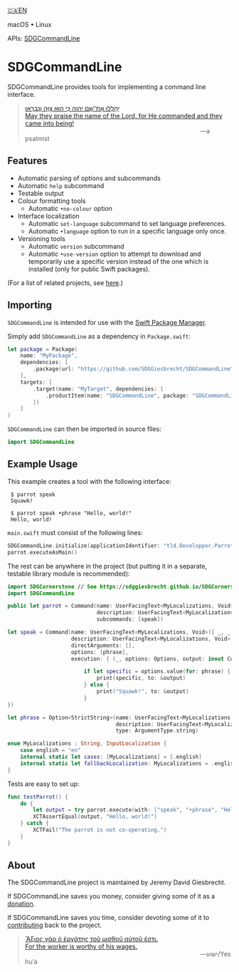 <!--
 README.md

 This source file is part of the SDGCommandLine open source project.
 https://sdggiesbrecht.github.io/SDGCommandLine/SDGCommandLine

 Copyright ©2017 Jeremy David Giesbrecht and the SDGCommandLine project contributors.

 Soli Deo gloria.

 Licensed under the Apache Licence, Version 2.0.
 See http://www.apache.org/licenses/LICENSE-2.0 for licence information.
 -->

[🇨🇦EN](Documentation/🇨🇦EN%20Read%20Me.md) <!--Skip in Jazzy-->

macOS • Linux

APIs: [SDGCommandLine](https://sdggiesbrecht.github.io/SDGCommandLine/SDGCommandLine/SDGCommandLine)

# SDGCommandLine

SDGCommandLine provides tools for implementing a command line interface.

> [יְהַלְלוּ אֶת־שֵׁם יהוה כִּי הוּא צִוָּה וְנִבְרָאוּ׃<br>May they praise the name of the Lord, for He commanded and they came into being!](https://www.biblegateway.com/passage/?search=Psalm+148&version=WLC;NIV)<br>&nbsp;&nbsp;&nbsp;&nbsp;&nbsp;&nbsp;&nbsp;&nbsp;&nbsp;&nbsp;&nbsp;&nbsp;&nbsp;&nbsp;&nbsp;&nbsp;&nbsp;&nbsp;&nbsp;&nbsp;&nbsp;&nbsp;&nbsp;&nbsp;&nbsp;&nbsp;&nbsp;&nbsp;&nbsp;&nbsp;&nbsp;&nbsp;&nbsp;&nbsp;&nbsp;&nbsp;&nbsp;&nbsp;&nbsp;&nbsp;&nbsp;&nbsp;&nbsp;&nbsp;&nbsp;&nbsp;&nbsp;&nbsp;&nbsp;&nbsp;&nbsp;&nbsp;&nbsp;&nbsp;&nbsp;&nbsp;&nbsp;&nbsp;&nbsp;&nbsp;&nbsp;&nbsp;&nbsp;&nbsp;&nbsp;&nbsp;&nbsp;&nbsp;&nbsp;&nbsp;&nbsp;&nbsp;&nbsp;&nbsp;&nbsp;&nbsp;&nbsp;&nbsp;&nbsp;&nbsp;&nbsp;&nbsp;&nbsp;&nbsp;&nbsp;&nbsp;&nbsp;&nbsp;&nbsp;&nbsp;&nbsp;&nbsp;&nbsp;&nbsp;&nbsp;&nbsp;&nbsp;&nbsp;&nbsp;&nbsp;―a psalmist

## Features

- Automatic parsing of options and subcommands
- Automatic `help` subcommand
- Testable output
- Colour formatting tools
  - Automatic `•no‐colour` option
- Interface localization
  - Automatic `set‐language` subcommand to set language preferences.
  - Automatic `•language` option to run in a specific language only once.
- Versioning tools
  - Automatic `version` subcommand
  - Automatic `•use‐version` option to attempt to download and temporarily use a specific version instead of the one which is installed (only for public Swift packages).

(For a list of related projects, see [here](Documentation/🇨🇦EN%20Related%20Projects.md).) <!--Skip in Jazzy-->

## Importing

`SDGCommandLine` is intended for use with the [Swift Package Manager](https://swift.org/package-manager/).

Simply add `SDGCommandLine` as a dependency in `Package.swift`:

```swift
let package = Package(
    name: "MyPackage",
    dependencies: [
        .package(url: "https://github.com/SDGGiesbrecht/SDGCommandLine", .upToNextMinor(from: Version(0, 1, 4))),
    ],
    targets: [
        .target(name: "MyTarget", dependencies: [
            .productItem(name: "SDGCommandLine", package: "SDGCommandLine"),
        ])
    ]
)
```

`SDGCommandLine` can then be imported in source files:

```swift
import SDGCommandLine
```

## Example Usage

This example creates a tool with the following interface:
```shell
 $ parrot speak
 Squawk!

 $ parrot speak •phrase "Hello, world!"
 Hello, world!
```

`main.swift` must consist of the following lines:
```swift
SDGCommandLine.initialize(applicationIdentifier: "tld.Developper.Parrot", version: Version(1, 0, 0), packageURL: URL(string: "https://website.tld/Parrot"))
parrot.executeAsMain()
```

The rest can be anywhere in the project
(but putting it in a separate, testable library module is recommended):
```swift
import SDGCornerstone // See https://sdggiesbrecht.github.io/SDGCornerstone/macOS/
import SDGCommandLine

public let parrot = Command(name: UserFacingText<MyLocalizations, Void>({ _, _ in "parrot" }),
                            description: UserFacingText<MyLocalizations, Void>({ _, _ in "behaves like a parrot." }),
                            subcommands: [speak])

let speak = Command(name: UserFacingText<MyLocalizations, Void>({ _, _ in "speak" }),
                    description: UserFacingText<MyLocalizations, Void>({ _, _ in "speaks." }),
                    directArguments: [],
                    options: [phrase],
                    execution: { (_, options: Options, output: inout Command.Output) throws -> Void in

                        if let specific = options.value(for: phrase) {
                            print(specific, to: &output)
                        } else {
                            print("Squawk!", to: &output)
                        }
})

let phrase = Option<StrictString>(name: UserFacingText<MyLocalizations, Void>({ _, _ in "phrase" }),
                                  description: UserFacingText<MyLocalizations, Void>({ _, _ in "A custom phrase to speak." }),
                                  type: ArgumentType.string)

enum MyLocalizations : String, InputLocalization {
    case english = "en"
    internal static let cases: [MyLocalizations] = [.english]
    internal static let fallbackLocalization: MyLocalizations = .english
}
```

Tests are easy to set up:
```swift
func testParrot() {
    do {
        let output = try parrot.execute(with: ["speak", "•phrase", "Hello, world!"])
        XCTAssertEqual(output, "Hello, world!")
    } catch {
        XCTFail("The parrot is not co‐operating.")
    }
}
```

## About

The SDGCommandLine project is maintained by Jeremy David Giesbrecht.

If SDGCommandLine saves you money, consider giving some of it as a [donation](https://paypal.me/JeremyGiesbrecht).

If SDGCommandLine saves you time, consider devoting some of it to [contributing](https://github.com/SDGGiesbrecht/SDGCommandLine) back to the project.

> [Ἄξιος γὰρ ὁ ἐργάτης τοῦ μισθοῦ αὐτοῦ ἐστι.<br>For the worker is worthy of his wages.](https://www.biblegateway.com/passage/?search=Luke+10&version=SBLGNT;NIV)<br>&nbsp;&nbsp;&nbsp;&nbsp;&nbsp;&nbsp;&nbsp;&nbsp;&nbsp;&nbsp;&nbsp;&nbsp;&nbsp;&nbsp;&nbsp;&nbsp;&nbsp;&nbsp;&nbsp;&nbsp;&nbsp;&nbsp;&nbsp;&nbsp;&nbsp;&nbsp;&nbsp;&nbsp;&nbsp;&nbsp;&nbsp;&nbsp;&nbsp;&nbsp;&nbsp;&nbsp;&nbsp;&nbsp;&nbsp;&nbsp;&nbsp;&nbsp;&nbsp;&nbsp;&nbsp;&nbsp;&nbsp;&nbsp;&nbsp;&nbsp;&nbsp;&nbsp;&nbsp;&nbsp;&nbsp;&nbsp;&nbsp;&nbsp;&nbsp;&nbsp;&nbsp;&nbsp;&nbsp;&nbsp;&nbsp;&nbsp;&nbsp;&nbsp;&nbsp;&nbsp;&nbsp;&nbsp;&nbsp;&nbsp;&nbsp;&nbsp;&nbsp;&nbsp;&nbsp;&nbsp;&nbsp;&nbsp;&nbsp;&nbsp;&nbsp;&nbsp;&nbsp;&nbsp;&nbsp;&nbsp;&nbsp;&nbsp;&nbsp;&nbsp;&nbsp;&nbsp;&nbsp;&nbsp;&nbsp;&nbsp;―‎ישוע/Yeshuʼa
